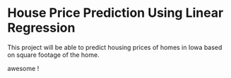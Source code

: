 # House Price Prediction Using Linear Regression
This project will be able to predict housing prices of homes in Iowa based on square footage of the home. 


awesome !
